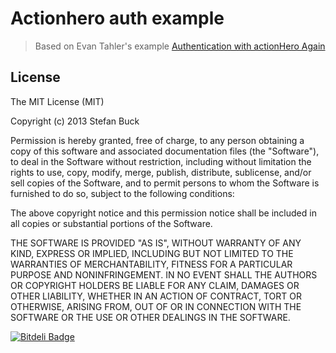 # Actionhero auth example

> Based on Evan Tahler's example [Authentication with actionHero Again](http://blog.evantahler.com/blog/authentication-with-actionHero-again.html)

## License

The MIT License (MIT)

Copyright (c) 2013 Stefan Buck

Permission is hereby granted, free of charge, to any person obtaining a copy of
this software and associated documentation files (the "Software"), to deal in
the Software without restriction, including without limitation the rights to
use, copy, modify, merge, publish, distribute, sublicense, and/or sell copies of
the Software, and to permit persons to whom the Software is furnished to do so,
subject to the following conditions:

The above copyright notice and this permission notice shall be included in all
copies or substantial portions of the Software.

THE SOFTWARE IS PROVIDED "AS IS", WITHOUT WARRANTY OF ANY KIND, EXPRESS OR
IMPLIED, INCLUDING BUT NOT LIMITED TO THE WARRANTIES OF MERCHANTABILITY, FITNESS
FOR A PARTICULAR PURPOSE AND NONINFRINGEMENT. IN NO EVENT SHALL THE AUTHORS OR
COPYRIGHT HOLDERS BE LIABLE FOR ANY CLAIM, DAMAGES OR OTHER LIABILITY, WHETHER
IN AN ACTION OF CONTRACT, TORT OR OTHERWISE, ARISING FROM, OUT OF OR IN
CONNECTION WITH THE SOFTWARE OR THE USE OR OTHER DEALINGS IN THE SOFTWARE.


[![Bitdeli Badge](https://d2weczhvl823v0.cloudfront.net/stefanbuck/actionhero-auth-example/trend.png)](https://bitdeli.com/free "Bitdeli Badge")

